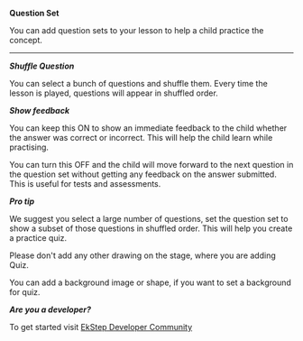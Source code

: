 **Question Set**

You can add question sets to your lesson to help a child practice the concept.

---

**_Shuffle Question_**

You can select a bunch of questions and shuffle them. Every time the lesson is played, questions will appear in shuffled order.

**_Show feedback_**

You can keep this ON to show an immediate feedback to the child whether the answer was correct or incorrect. This will help the child learn while practising.

You can turn this OFF and the child will move forward to the next question in the question set without getting any feedback on the answer submitted. This is useful for tests and assessments.

**_Pro tip_**

We suggest you select a large number of questions, set the question set to show a subset of those questions in shuffled order. This will help you create a practice quiz.

Please don't add any other drawing on the stage, where you are adding Quiz.

You can add a background image or shape, if you want to set a background for quiz.

**_Are you a developer?_**

To get started visit <a href="https://community.ekstep.in/developers" target="_blank">EkStep Developer Community</a>
